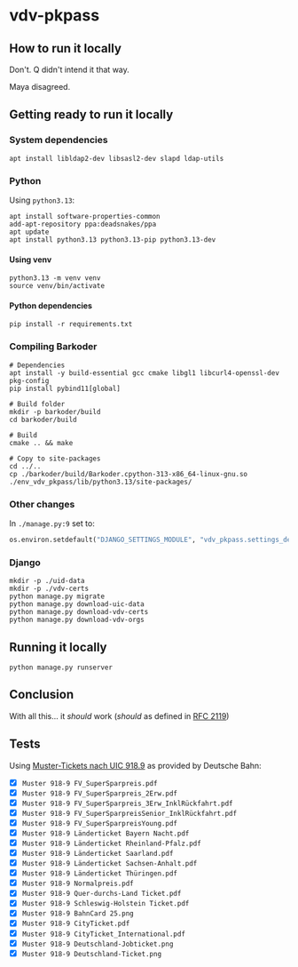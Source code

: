 # vdv-pkpass

## How to run it locally

Don't. Q didn't intend it that way.

Maya disagreed.

## Getting ready to run it locally

### System dependencies

```shell
apt install libldap2-dev libsasl2-dev slapd ldap-utils
```

### Python

Using `python3.13`:

```shell
apt install software-properties-common
add-apt-repository ppa:deadsnakes/ppa
apt update
apt install python3.13 python3.13-pip python3.13-dev
```

#### Using venv

```shell
python3.13 -m venv venv
source venv/bin/activate
```

#### Python dependencies

```shell
pip install -r requirements.txt
```

### Compiling Barkoder

```shell
# Dependencies
apt install -y build-essential gcc cmake libgl1 libcurl4-openssl-dev pkg-config
pip install pybind11[global]

# Build folder
mkdir -p barkoder/build
cd barkoder/build

# Build
cmake .. && make

# Copy to site-packages
cd ../..
cp ./barkoder/build/Barkoder.cpython-313-x86_64-linux-gnu.so ./env_vdv_pkpass/lib/python3.13/site-packages/
```

### Other changes

In `./manage.py:9` set to:

```py
os.environ.setdefault("DJANGO_SETTINGS_MODULE", "vdv_pkpass.settings_dev")
```

### Django

```shell
mkdir -p ./uid-data
mkdir -p ./vdv-certs
python manage.py migrate
python manage.py download-uic-data
python manage.py download-vdv-certs
python manage.py download-vdv-orgs
```

## Running it locally

```shell
python manage.py runserver
```

## Conclusion

With all this... it *should* work (*should* as defined in [RFC 2119](https://datatracker.ietf.org/doc/html/rfc2119))

## Tests

Using [Muster-Tickets nach UIC 918.9](https://assets.static-bahn.de/dam/jcr:95540b93-5c38-4554-8f00-676214f4ba76/Muster%20918-9.zip) as provided by Deutsche Bahn:

- [x] `Muster 918-9 FV_SuperSparpreis.pdf`
- [x] `Muster 918-9 FV_SuperSparpreis_2Erw.pdf`
- [x] `Muster 918-9 FV_SuperSparpreis_3Erw_InklRückfahrt.pdf`
- [x] `Muster 918-9 FV_SuperSparpreisSenior_InklRückfahrt.pdf`
- [x] `Muster 918-9 FV_SuperSparpreisYoung.pdf`
- [x] `Muster 918-9 Länderticket Bayern Nacht.pdf`
- [x] `Muster 918-9 Länderticket Rheinland-Pfalz.pdf`
- [x] `Muster 918-9 Länderticket Saarland.pdf`
- [x] `Muster 918-9 Länderticket Sachsen-Anhalt.pdf`
- [x] `Muster 918-9 Länderticket Thüringen.pdf`
- [x] `Muster 918-9 Normalpreis.pdf`
- [x] `Muster 918-9 Quer-durchs-Land Ticket.pdf`
- [x] `Muster 918-9 Schleswig-Holstein Ticket.pdf`
- [x] `Muster 918-9 BahnCard 25.png`
- [x] `Muster 918-9 CityTicket.pdf`
- [x] `Muster 918-9 CityTicket_International.pdf`
- [x] `Muster 918-9 Deutschland-Jobticket.png`
- [x] `Muster 918-9 Deutschland-Ticket.png`
